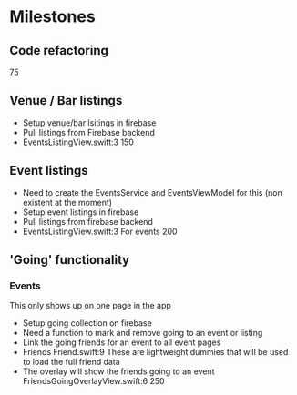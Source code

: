 # Milestones

## Code refactoring
75

## Venue / Bar listings
- Setup venue/bar lsitings in firebase
- Pull listings from Firebase backend
- EventsListingView.swift:3
150

## Event listings
- Need to create the EventsService and EventsViewModel for this (non existent at the moment)
- Setup event listings in firebase
- Pull listings from firebase backend
- EventsListingView.swift:3 For events
200

## 'Going' functionality
### Events
This only shows up on one page in the app

- Setup going collection on firebase
- Need a function to mark and remove going to an event or listing
- Link the going friends for an event to all event pages
- Friends Friend.swift:9 These are lightweight dummies that will be used to load the full friend data
- The overlay will show the friends going to an event FriendsGoingOverlayView.swift:6
250

